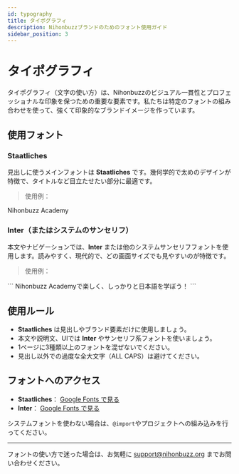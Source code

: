 ```yaml
---
id: typography
title: タイポグラフィ
description: Nihonbuzzブランドのためのフォント使用ガイド
sidebar_position: 3
---
```


# タイポグラフィ

タイポグラフィ（文字の使い方）は、Nihonbuzzのビジュアル一貫性とプロフェッショナルな印象を保つための重要な要素です。私たちは特定のフォントの組み合わせを使って、強くて印象的なブランドイメージを作っています。

## 使用フォント

### Staatliches

見出しに使うメインフォントは **Staatliches** です。幾何学的で太めのデザインが特徴で、タイトルなど目立たせたい部分に最適です。

> 使用例：

<div style={{ fontFamily: '"Staatliches", sans-serif', fontSize: '2rem', lineHeight: '2.8rem', margin: '0.5rem 0' }}>
  Nihonbuzz Academy
</div>

### Inter（またはシステムのサンセリフ）

本文やナビゲーションでは、**Inter** または他のシステムサンセリフフォントを使用します。読みやすく、現代的で、どの画面サイズでも見やすいのが特徴です。

> 使用例：

<div style={{ fontFamily: 'Inter, sans-serif', fontSize: '1rem', lineHeight: '1.5rem', margin: '0.5rem 0' }}>
  ```
  Nihonbuzz Academyで楽しく、しっかりと日本語を学ぼう！
  ```
</div>

## 使用ルール

- **Staatliches** は見出しやブランド要素だけに使用しましょう。
- 本文や説明文、UIでは **Inter** やサンセリフ系フォントを使いましょう。
- 1ページに3種類以上のフォントを混ぜないでください。
- 見出し以外での過度な全大文字（ALL CAPS）は避けてください。

## フォントへのアクセス

- **Staatliches**： [Google Fonts で見る](https://fonts.google.com/specimen/Staatliches)
- **Inter**： [Google Fonts で見る](https://fonts.google.com/specimen/Inter)

システムフォントを使わない場合は、`@import`やプロジェクトへの組み込みを行ってください。

---

フォントの使い方で迷った場合は、お気軽に [support@nihonbuzz.org](mailto:support@nihonbuzz.org) までお問い合わせください。
